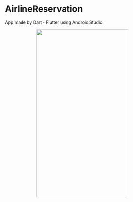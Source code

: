 # AirlineReservation

App made by Dart - Flutter using Android Studio
<p align="center">
<img src="https://user-images.githubusercontent.com/91725107/186137752-ca3126ee-ff66-460c-97d0-1b8cf1a35ffe.jpeg" width="300" height="550" />
</p>

